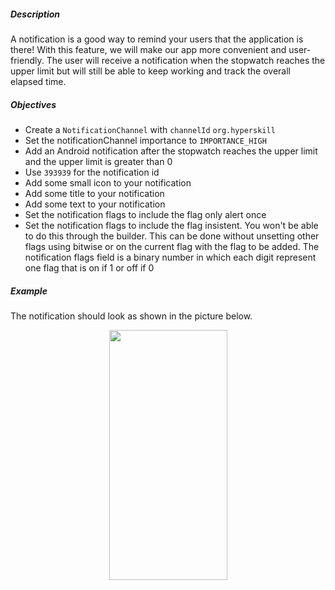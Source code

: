 <div class="step-text">
<h5 id="description">Description</h5>
<p>A notification is a good way to remind your users that the application is there! With this feature, we will make our app more convenient and user-friendly. The user will receive a notification when the stopwatch reaches the upper limit but will still be able to keep working and track the overall elapsed time.</p>
<h5 id="objectives">Objectives</h5>
<ul>
<li>Create a <code class="java">NotificationChannel</code> with <code class="java">channelId</code> <code class="java">org.hyperskill</code></li>
<li>Set the notificationChannel importance to <code class="java">IMPORTANCE_HIGH</code></li>
<li>Add an Android notification after the stopwatch reaches the upper limit and the upper limit is greater than 0</li>
<li>Use <code class="java">393939</code> for the notification id</li>
<li>Add some small icon to your notification</li>
<li>Add some title to your notification</li>
<li>Add some text to your notification</li>
<li>Set the notification flags to include the flag only alert once</li>
<li>
		Set the notification flags to include the flag insistent.
		You won't be able to do this through the builder.
		This can be done without unsetting other flags using bitwise or on the current flag with
		the flag to be added.
		The notification flags field is a binary number in which each digit represent one flag that is on if 1 or off if 0
	</li>
</ul>
<h5 id="example">Example</h5>
<p>The notification should look as shown in the picture below.</p>
<p style="text-align: center;"><img alt="" height="400" src="https://ucarecdn.com/a608b34a-2141-41b5-b4ec-4080c3f2cd29/" width="189"/></p>
</div>